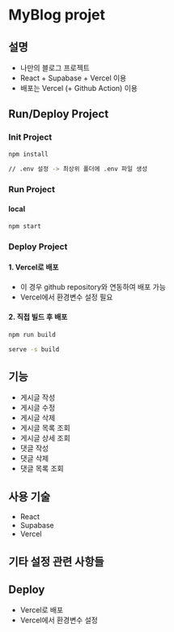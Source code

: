 # MyBlog projet

## 설명

- 나만의 블로그 프로젝트
- React + Supabase + Vercel 이용
- 배포는 Vercel (+ Github Action) 이용

## Run/Deploy Project

### Init Project

```bash
npm install

// .env 설정 -> 최상위 폴더에 .env 파일 생성
```

### Run Project

#### local

```bash
npm start 
```


### Deploy Project

#### 1. Vercel로 배포

- 이 경우 github repository와 연동하여 배포 가능
- Vercel에서 환경변수 설정 필요

#### 2. 직접 빌드 후 배포

```bash
npm run build

serve -s build
```

## 기능

- 게시글 작성
- 게시글 수정
- 게시글 삭제
- 게시글 목록 조회
- 게시글 상세 조회
- 댓글 작성
- 댓글 삭제
- 댓글 목록 조회

## 사용 기술

- React
- Supabase
- Vercel

## 기타 설정 관련 사항들

## Deploy

- Vercel로 배포
- Vercel에서 환경변수 설정
